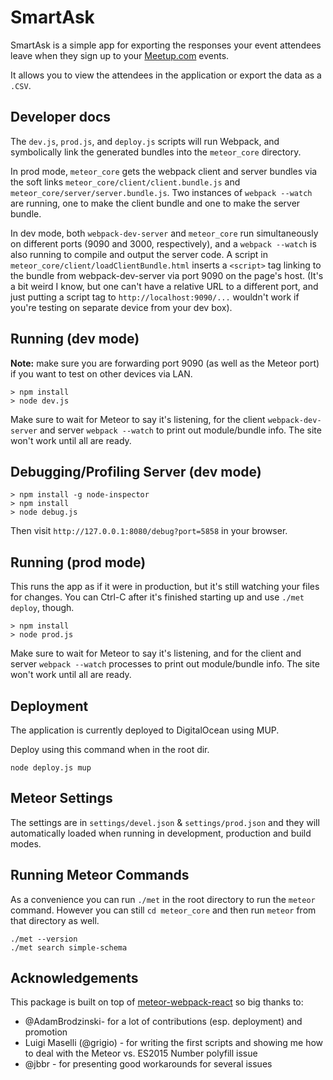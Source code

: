 # SmartAsk

SmartAsk is a simple app for exporting the responses your event attendees
leave when they sign up to your [Meetup.com](http://meetup.com/) events.

It allows you to view the attendees in the application or export the data
as a `.CSV`.

## Developer docs

The `dev.js`, `prod.js`, and `deploy.js` scripts will run Webpack, and
symbolically link the generated bundles into the `meteor_core` directory.

In prod mode, `meteor_core` gets the webpack client and server bundles via
the soft links `meteor_core/client/client.bundle.js` and
`meteor_core/server/server.bundle.js`.  Two instances of `webpack --watch` are
running, one to make the client bundle and one to make the server bundle.

In dev mode, both `webpack-dev-server` and `meteor_core` run simultaneously on
different ports (9090 and 3000, respectively), and a `webpack --watch` is also
running to compile and output the server code.  A script in
`meteor_core/client/loadClientBundle.html` inserts a `<script>` tag linking
to the bundle from webpack-dev-server via port 9090 on the page's host.
(It's a bit weird I know, but one can't have a relative URL to a different
port, and just putting a script tag to `http://localhost:9090/...` wouldn't
work if you're testing on separate device from your dev box).

## Running (dev mode)

**Note:** make sure you are forwarding port 9090 (as well as the Meteor port)
if you want to test on other devices via LAN.

```
> npm install
> node dev.js
```
Make sure to wait for Meteor to say it's listening, for the client
`webpack-dev-server` and server `webpack --watch` to print out
module/bundle info.  The site won't work until all are ready.

## Debugging/Profiling Server (dev mode)

```
> npm install -g node-inspector
> npm install
> node debug.js
```
Then visit `http://127.0.0.1:8080/debug?port=5858` in your browser.

## Running (prod mode)
This runs the app as if it were in production, but it's still watching your
files for changes.  You can Ctrl-C after it's finished starting up and
use `./met deploy`, though.

```
> npm install
> node prod.js
```
Make sure to wait for Meteor to say it's listening, and for the client and
server `webpack --watch` processes to print out module/bundle info.
The site won't work until all are ready.


## Deployment

The application is currently deployed to DigitalOcean using MUP.

Deploy using this command when in the root dir.

```
node deploy.js mup
```

## Meteor Settings

The settings are in `settings/devel.json` & `settings/prod.json` and they will
automatically loaded when running in development, production and build modes.


## Running Meteor Commands

As a convenience you can run `./met` in the root directory to run the `meteor`
command. However you can still `cd meteor_core` and then run `meteor`
from that directory as well.

```
./met --version
./met search simple-schema
```

## Acknowledgements

This package is built on top of
[meteor-webpack-react](https://github.com/jedwards1211/meteor-webpack-react)
so big thanks to:

* @AdamBrodzinski- for a lot of contributions (esp. deployment) and promotion
* Luigi Maselli (@grigio) - for writing the first scripts and showing me
  how to deal with the Meteor vs. ES2015 Number polyfill issue
* @jbbr - for presenting good workarounds for several issues
